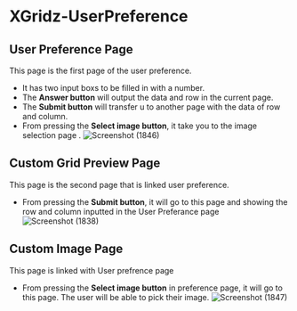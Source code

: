 # XGridz-UserPreference
## User Preference Page
This page is the first page of the user preference.
* It has two input boxs to be filled in with a number.
* The **Answer button** will output the data and row in the current page.
* The **Submit button** will transfer u to another page with the data of row and column.
* From pressing the **Select image button**, it take you to the image selection page .
![Screenshot (1846)](https://user-images.githubusercontent.com/60022074/96673799-25da2f00-131c-11eb-9b0f-dfe207a47391.png)

## Custom Grid Preview Page
This page is the second page that is linked user preference.
* From pressing the **Submit button**, it will go to this page and showing the row and column inputted in the User Preferance page
![Screenshot (1838)](https://user-images.githubusercontent.com/60022074/96655491-7b99e180-12f2-11eb-911b-8f4b41c8bf23.png)

## Custom Image Page
This page is linked with User prefrence page
* From pressing the **Select image button** in preference page, it will go to this page. The user will be able to pick their image.
![Screenshot (1847)](https://user-images.githubusercontent.com/60022074/96673810-3094c400-131c-11eb-8a84-571c844e3f81.png)
